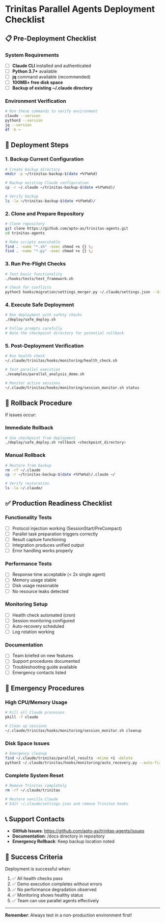 # Trinitas Parallel Agents Deployment Checklist

## 📋 Pre-Deployment Checklist

### System Requirements
- [ ] **Claude CLI** installed and authenticated
- [ ] **Python 3.7+** available
- [ ] **jq** command available (recommended)
- [ ] **100MB+ free disk space**
- [ ] **Backup of existing ~/.claude directory**

### Environment Verification
```bash
# Run these commands to verify environment
claude --version
python3 --version
jq --version
df -h ~
```

## 🚀 Deployment Steps

### 1. Backup Current Configuration
```bash
# Create backup directory
mkdir -p ~/trinitas-backup-$(date +%Y%m%d)

# Backup existing Claude configuration
cp -r ~/.claude ~/trinitas-backup-$(date +%Y%m%d)/

# Verify backup
ls -la ~/trinitas-backup-$(date +%Y%m%d)/
```

### 2. Clone and Prepare Repository
```bash
# Clone repository
git clone https://github.com/apto-as/trinitas-agents.git
cd trinitas-agents

# Make scripts executable
find . -name "*.sh" -exec chmod +x {} \;
find . -name "*.py" -exec chmod +x {} \;
```

### 3. Run Pre-Flight Checks
```bash
# Test basic functionality
./hooks/tests/test_framework.sh

# Check for conflicts
python3 hooks/migration/settings_merger.py ~/.claude/settings.json --dry-run
```

### 4. Execute Safe Deployment
```bash
# Run deployment with safety checks
./deploy/safe_deploy.sh

# Follow prompts carefully
# Note the checkpoint directory for potential rollback
```

### 5. Post-Deployment Verification
```bash
# Run health check
~/.claude/trinitas/hooks/monitoring/health_check.sh

# Test parallel execution
./examples/parallel_analysis_demo.sh

# Monitor active sessions
~/.claude/trinitas/hooks/monitoring/session_monitor.sh status
```

## 🔄 Rollback Procedure

If issues occur:

### Immediate Rollback
```bash
# Use checkpoint from deployment
./deploy/safe_deploy.sh rollback <checkpoint_directory>
```

### Manual Rollback
```bash
# Restore from backup
rm -rf ~/.claude
cp -r ~/trinitas-backup-$(date +%Y%m%d)/.claude ~/

# Verify restoration
ls -la ~/.claude/
```

## ✅ Production Readiness Checklist

### Functionality Tests
- [ ] Protocol injection working (SessionStart/PreCompact)
- [ ] Parallel task preparation triggers correctly
- [ ] Result capture functioning
- [ ] Integration produces unified output
- [ ] Error handling works properly

### Performance Tests
- [ ] Response time acceptable (< 2x single agent)
- [ ] Memory usage stable
- [ ] Disk usage reasonable
- [ ] No resource leaks detected

### Monitoring Setup
- [ ] Health check automated (cron)
- [ ] Session monitoring configured
- [ ] Auto-recovery scheduled
- [ ] Log rotation working

### Documentation
- [ ] Team briefed on new features
- [ ] Support procedures documented
- [ ] Troubleshooting guide available
- [ ] Emergency contacts listed

## 🚨 Emergency Procedures

### High CPU/Memory Usage
```bash
# Kill all Claude processes
pkill -f claude

# Clean up sessions
~/.claude/trinitas/hooks/monitoring/session_monitor.sh cleanup
```

### Disk Space Issues
```bash
# Emergency cleanup
find ~/.claude/trinitas/parallel_results -mtime +1 -delete
python3 ~/.claude/trinitas/hooks/monitoring/auto_recovery.py --auto-fix
```

### Complete System Reset
```bash
# Remove Trinitas completely
rm -rf ~/.claude/trinitas

# Restore vanilla Claude
# Edit ~/.claude/settings.json and remove Trinitas hooks
```

## 📞 Support Contacts

- **GitHub Issues**: https://github.com/apto-as/trinitas-agents/issues
- **Documentation**: /docs directory in repository
- **Emergency Rollback**: Keep backup location noted

## 🎯 Success Criteria

Deployment is successful when:
1. ✅ All health checks pass
2. ✅ Demo execution completes without errors
3. ✅ No performance degradation observed
4. ✅ Monitoring shows healthy status
5. ✅ Team can use parallel agents effectively

---

**Remember**: Always test in a non-production environment first!
